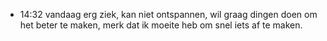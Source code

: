 
- 14:32 vandaag erg ziek, kan niet ontspannen, wil graag dingen doen om het beter te maken, merk dat ik moeite heb om snel iets af te maken. 